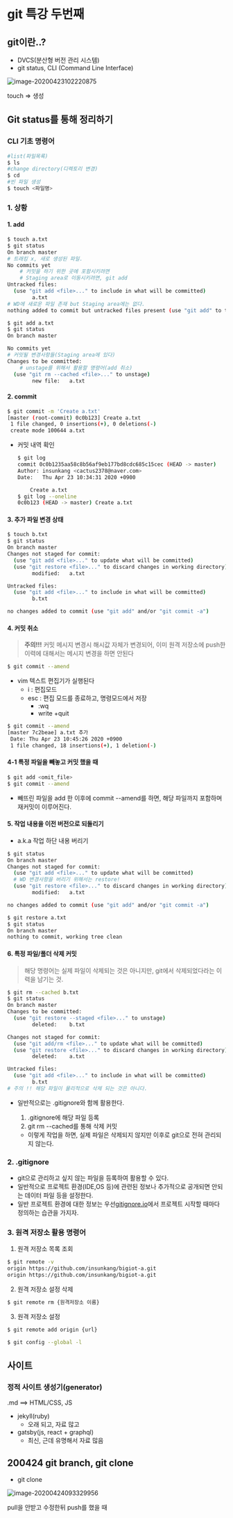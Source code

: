 # git 특강 두번째

## git이란..?

- DVCS(분산형 버전 관리 시스템)
- git status, CLI (Command Line Interface)

![image-20200423102220875](images/image-20200423102220875.png)

touch => 생성



## Git status를 통해 정리하기

### CLI 기초 명령어

```bash
#list(파일목록)
$ ls
#change directory(디렉토리 변경)
$ cd
#빈 파일 생성
$ touch <파일명>

```

### 1. 상황

#### 1. add

```bash
$ touch a.txt
$ git status
On branch master
# 트래킹 x, 새로 생성된 파일.
No commits yet
	# 커밋을 하기 위한 곳에 포함시키려면
	# Staging area로 이동시키려면, git add
Untracked files:
  (use "git add <file>..." to include in what will be committed)
        a.txt
# WD에 새로운 파일 존재 but Staging area에는 없다.
nothing added to commit but untracked files present (use "git add" to track)

```

```bash
$ git add a.txt
$ git status
On branch master

No commits yet
# 커밋될 변경사항들(Staging area에 있다)
Changes to be committed:
	# unstage를 위해서 활용할 명령어(add 취소)
  (use "git rm --cached <file>..." to unstage)
        new file:   a.txt

```

#### 2. commit

```bash
$ git commit -m 'Create a.txt'
[master (root-commit) 0c0b123] Create a.txt
 1 file changed, 0 insertions(+), 0 deletions(-)
 create mode 100644 a.txt

```

- 커밋 내역 확인

  ```bash
  $ git log
  commit 0c0b1235aa58c8b56af9eb177bd8cdc685c15cec (HEAD -> master)
  Author: insunkang <cactus2378@naver.com>
  Date:   Thu Apr 23 10:34:31 2020 +0900
  
      Create a.txt
  $ git log --oneline
  0c0b123 (HEAD -> master) Create a.txt
  
  ```

#### 3. 추가 파일 변경 상태

````bash
$ touch b.txt
$ git status
On branch master
Changes not staged for commit:
  (use "git add <file>..." to update what will be committed)
  (use "git restore <file>..." to discard changes in working directory)
        modified:   a.txt

Untracked files:
  (use "git add <file>..." to include in what will be committed)
        b.txt

no changes added to commit (use "git add" and/or "git commit -a")

````



#### 4. 커밋 취소

> **주의!!!** 커밋 메시지 변경시 해시값 자체가 변경되어, 
> 이미 원격 저장소에 push한 이력에 대해서는 메시지 변경을 하면 안된다

```bash
$ git commit --amend
```

- vim 텍스트 편집기가 실행된다
  - i : 편집모드
  - esc : 편집 모드를 종료하고, 명령모드에서 저장
    -  :wq
      - write +quit

```bash
$ git commit --amend
[master 7c2beae] a.txt 추가
 Date: Thu Apr 23 10:45:26 2020 +0900
 1 file changed, 18 insertions(+), 1 deletion(-)

```

#### 4-1 특정 파일을 빼놓고 커밋 했을 때

```bash
$ git add <omit_file>
$ git commit --amend
```

- 빼뜨린 파일을 add 한 이후에 commit --amend를 하면, 해당 파일까지 포함하며 재커밋이 이루어진다.

#### 5. 작업 내용을 이전 버전으로 되돌리기

- a.k.a 작업 하단 내용 버리기

```bash
$ git status
On branch master
Changes not staged for commit:
  (use "git add <file>..." to update what will be committed)
  # WD 변경사항을 버리기 위해서는 restore!
  (use "git restore <file>..." to discard changes in working directory)
        modified:   a.txt

no changes added to commit (use "git add" and/or "git commit -a")

$ git restore a.txt
$ git status
On branch master
nothing to commit, working tree clean

```

#### 6. 특정 파일/폴더 삭제 커밋

> 해당 명령어는 실제 파일이 삭제되는 것은 아니지만, git에서 삭제되었다라는 이력을 남기는 것.

```bash
$ git rm --cached b.txt
$ git status
On branch master
Changes to be committed:
  (use "git restore --staged <file>..." to unstage)
        deleted:    b.txt

Changes not staged for commit:
  (use "git add/rm <file>..." to update what will be committed)
  (use "git restore <file>..." to discard changes in working directory)
        deleted:    a.txt

Untracked files:
  (use "git add <file>..." to include in what will be committed)
        b.txt
# 주의 !! 해당 파일이 물리적으로 삭제 되는 것은 아니다.

```

- 일반적으로는 .gitignore와 함께 활용한다.

  1. .gitignore에 해당 파일 등록
  2. git rm --cached를 통해 삭제 커밋

  - 이렇게 작업을 하면, 실제 파일은 삭제되지 않지만 이후로 git으로 전혀 관리되지 않는다.

### 2. .gitignore

- git으로 관리하고 싶지 않는 파일을 등록하여 활용할 수 있다.
- 일반적으로 프로젝트 환경(IDE,OS 등)에 관련된 정보나 추가적으로 공개되면 안되는 데이터 파일 등을 설정한다.
- 일반 프로젝트 환경에 대한 정보는 우선[gitignore.io](http://gitignore.io/)에서 프로젝트 시작할 때마다 정의하는 습관을 가지자.



### 3. 원격 저장소 활용 명령어

1. 원격 저장소 목록 조회

```bash
$ git remote -v
origin https://github.com/insunkang/bigiot-a.git
origin https://github.com/insunkang/bigiot-a.git
```

2. 원격 저장소 설정 삭제

```bash
$ git remote rm {원격저장소 이름}
```

3. 원격 저장소 설정

```bash
$ git remote add origin {url}
```

```bash
$ git config --global -l
```

## 사이트

### 정적 사이트 생성기(generator)

.md ==> HTML/CSS, JS

- jekyll(ruby)
  - 오래 되고, 자료 많고
- gatsby(js, react + graphql)
  - 최신, 근데 유명해서 자료 많음

## 200424 git branch, git clone

- git clone

![image-20200424093329956](images/image-20200424093329956.png)

pull을 안받고 수정한뒤 push를 했을 때